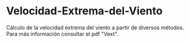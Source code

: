 # Velocidad-Extrema-del-Viento

Cálculo de la velocidad extrema del viento a partir de diversos métodos. Para más información consultar el pdf "Vext".
